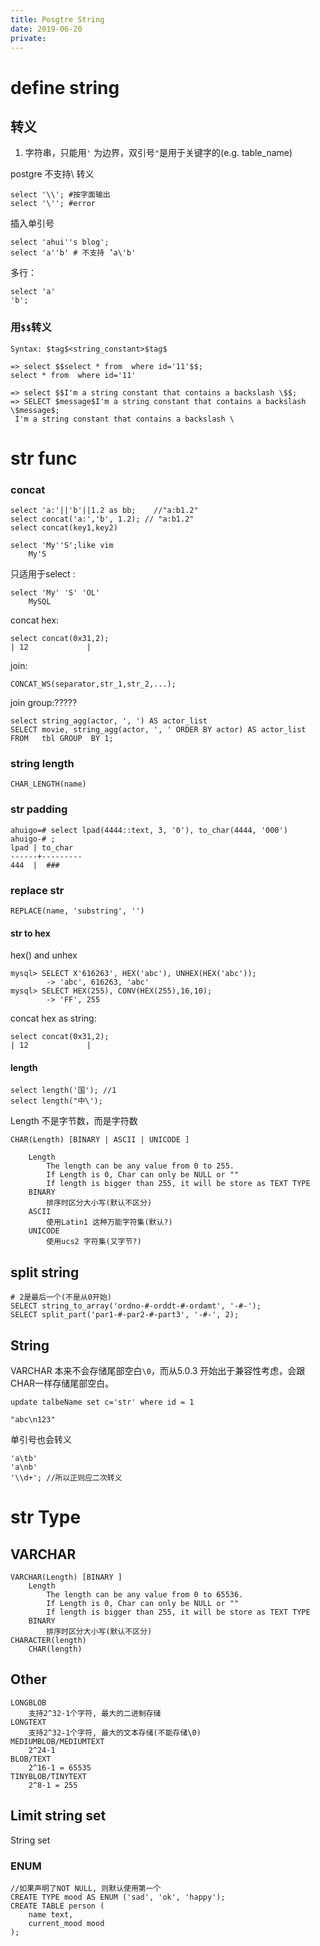 ```yaml
---
title: Posgtre String
date: 2019-06-20
private:
---
```

# define string
## 转义
1. 字符串，只能用`'` 为边界，双引号`"`是用于关键字的(e.g. table_name)

postgre 不支持\ 转义 

    select '\\'; #按字面输出
    select '\''; #error 

插入单引号

    select 'ahui''s blog'; 
    select 'a''b' # 不支持 ’a\'b' 

多行：

    select 'a'
    'b';

### 用`$$`转义

    Syntax: $tag$<string_constant>$tag$

    => select $$select * from  where id='11'$$;
    select * from  where id='11'

    => select $$I'm a string constant that contains a backslash \$$;
    => SELECT $message$I'm a string constant that contains a backslash \$message$;
     I'm a string constant that contains a backslash \

# str func
### concat
    select 'a:'||'b'||1.2 as bb;    //"a:b1.2"
    select concat('a:','b', 1.2); // "a:b1.2"
    select concat(key1,key2)

	select 'My''S';like vim 
		My'S

只适用于select :

	select 'My' 'S' 'OL'
		MySQL

concat hex:

	select concat(0x31,2);
	| 12             |

join:

    CONCAT_WS(separator,str_1,str_2,...);

join group:?????

    select string_agg(actor, ', ') AS actor_list
    SELECT movie, string_agg(actor, ', ' ORDER BY actor) AS actor_list FROM   tbl GROUP  BY 1;


### string length

    CHAR_LENGTH(name)

### str padding

    ahuigo=# select lpad(4444::text, 3, '0'), to_char(4444, '000')
    ahuigo-# ;
    lpad | to_char 
    ------+---------
    444  |  ###

### replace str
    REPLACE(name, 'substring', '')


#### str to hex
hex() and unhex

	mysql> SELECT X'616263', HEX('abc'), UNHEX(HEX('abc'));
			-> 'abc', 616263, 'abc'
	mysql> SELECT HEX(255), CONV(HEX(255),16,10);
			-> 'FF', 255

concat hex as string:

	select concat(0x31,2);
	| 12             |

#### length

	select length('国'); //1
	select length("中\');

Length 不是字节数，而是字符数

	CHAR(Length) [BINARY | ASCII | UNICODE ]

		Length
			The length can be any value from 0 to 255.
			If Length is 0, Char can only be NULL or ""
			If length is bigger than 255, it will be store as TEXT TYPE
		BINARY
			排序时区分大小写(默认不区分)
		ASCII
			使用Latin1 这种万能字符集(默认?)
		UNICODE
			使用ucs2 字符集(又字节?)

## split string

    # 2是最后一个(不是从0开始)
    SELECT string_to_array('ordno-#-orddt-#-ordamt', '-#-');
    SELECT split_part('par1-#-par2-#-part3', '-#-', 2);

## String
VARCHAR 本来不会存储尾部空白`\0`，而从5.0.3 开始出于兼容性考虑，会跟CHAR一样存储尾部空白。

	update talbeName set c='str' where id = 1

	"abc\n123"

单引号也会转义

	'a\tb'
	'a\nb'
	'\\d+'; //所以正则应二次转义


# str Type

## VARCHAR

	VARCHAR(Length) [BINARY ]
		Length
			The length can be any value from 0 to 65536.
			If Length is 0, Char can only be NULL or ""
			If length is bigger than 255, it will be store as TEXT TYPE
		BINARY
			排序时区分大小写(默认不区分)
    CHARACTER(length)
        CHAR(length)


## Other

	LONGBLOB
		支持2^32-1个字符, 最大的二进制存储
	LONGTEXT
		支持2^32-1个字符, 最大的文本存储(不能存储\0)
	MEDIUMBLOB/MEDIUMTEXT
		2^24-1
	BLOB/TEXT
		2^16-1 = 65535
	TINYBLOB/TINYTEXT
		2^8-1 = 255

## Limit string set
String set

### ENUM

	//如果声明了NOT NULL, 则默认使用第一个
    CREATE TYPE mood AS ENUM ('sad', 'ok', 'happy');
    CREATE TABLE person (
        name text,
        current_mood mood
    );
